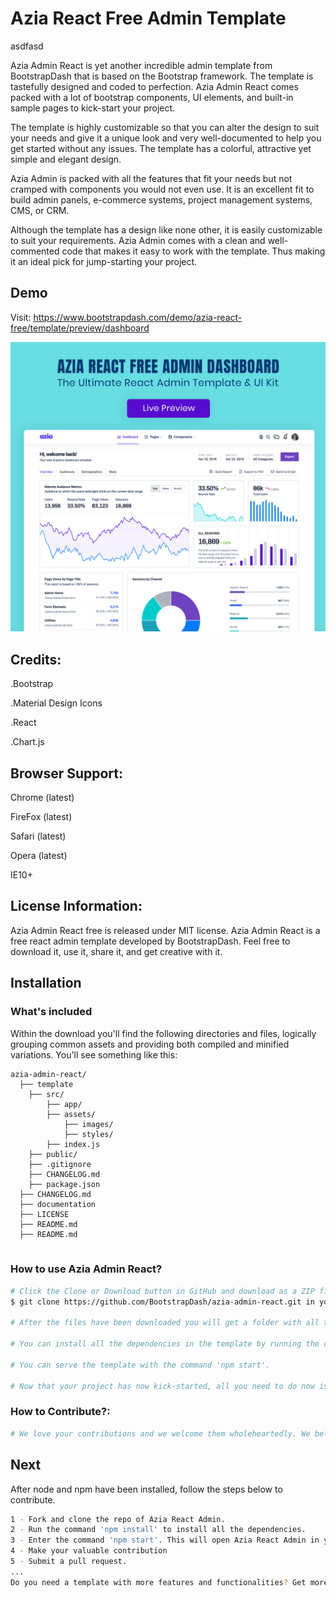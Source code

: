 # Azia React Free Admin Template
asdfasd

Azia Admin React is yet another incredible admin template from BootstrapDash that is based on the Bootstrap framework. The template is tastefully designed and coded to perfection. Azia Admin React comes packed with a lot of bootstrap components, UI elements, and built-in sample pages to kick-start your project.

The template is highly customizable so that you can alter the design to suit your needs and give it a unique look and very well-documented to help you get started without any issues. The template has a colorful, attractive yet simple and elegant design.

Azia Admin is packed with all the features that fit your needs but not cramped with components you would not even use. It is an excellent fit to build admin panels, e-commerce systems, project management systems, CMS, or CRM.

Although the template has a design like none other, it is easily customizable to suit your requirements. Azia Admin comes with a clean and well-commented code that makes it easy to work with the template. Thus making it an ideal pick for jump-starting your project.

## Demo

Visit: https://www.bootstrapdash.com/demo/azia-react-free/template/preview/dashboard

[![N|Solid](screenshot.jpg)](https://www.bootstrapdash.com/demo/azia-react-free/template/preview/dashboard)


## Credits:

.Bootstrap

.Material Design Icons

.React

.Chart.js


## Browser Support: 

Chrome (latest)

FireFox (latest)

Safari (latest)

Opera (latest)

IE10+

## License Information:

Azia Admin React free is released under MIT license. Azia Admin React is a free react admin template developed by BootstrapDash. Feel free to download it, use it, share it, and get creative with it.


## Installation

### What's included

Within the download you'll find the following directories and files, logically grouping common assets and providing both compiled and minified variations. You'll see something like this:

```
azia-admin-react/
  ├── template
    ├── src/
        ├── app/
        ├── assets/
            ├── images/
            ├── styles/
        ├── index.js
    ├── public/
    ├── .gitignore
    ├── CHANGELOG.md
    ├── package.json
  ├── CHANGELOG.md
  ├── documentation
  ├── LICENSE
  ├── README.md
  ├── README.md


```

### How to use Azia Admin React?

``` bash
# Click the Clone or Download button in GitHub and download as a ZIP file or you can enter the command
$ git clone https://github.com/BootstrapDash/azia-admin-react.git in your terminal to get a copy of this template.

# After the files have been downloaded you will get a folder with all the required files

# You can install all the dependencies in the template by running the command 'npm install'. All the required files are in the node modules.

# You can serve the template with the command 'npm start'.

# Now that your project has now kick-started, all you need to do now is to code, code, and code to your heart's content.
```


### How to Contribute?:

``` bash
# We love your contributions and we welcome them wholeheartedly. We believe the more the merrier. To contribute make sure you have a Node.js and npm installed.
```
## Next
After node and npm have been installed, follow the steps below to contribute.

``` bash
1 - Fork and clone the repo of Azia React Admin.
2 - Run the command 'npm install' to install all the dependencies.
3 - Enter the command 'npm start'. This will open Azia React Admin in your default browser.
4 - Make your valuable contribution
5 - Submit a pull request.
...
Do you need a template with more features and functionalities? Get more with our collection of the premium template with more plugins, eye catching animations, UI components, and sample pages all fitting together with a high-quality design. Visit https://www.bootstrapdash.com for more admin templates.
